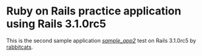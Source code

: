 # Ruby on Rails practice application using Rails 3.1.0rc5

This is the second sample application [*sample_app2*](http://) test on Rails 3.1.0rc5 by [rabbitcats](http://).